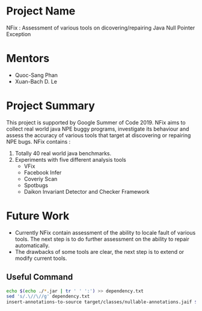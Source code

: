 # Project Name
NFix : Assessment of various tools on dicovering/repairing Java Null Pointer Exception

# Mentors
* Quoc-Sang Phan
* Xuan-Bach D. Le

# Project Summary
This project is supported by Google Summer of Code 2019. NFix aims to collect real world java NPE buggy programs, investigate its behaviour and assess the accuracy of various tools that target at discovering or repairing NPE bugs. NFix contains :
1. Totally 40 real world java benchmarks.
2. Experiments with five different analysis tools
    + VFix
    + Facebook Infer
    + Coveriy Scan
    + Spotbugs
    + Daikon Invariant Detector and Checker Framework



# Future Work
* Currently NFix contain assessment of the ability to locale fault of various tools. The next step is to do further assessment on the ability to repair automatically.
* The drawbacks of some tools are clear, the next step is to extend or modify current tools.

## Useful Command
```bash
echo $(echo ./*.jar | tr ' ' ':') >> dependency.txt
sed 's/.\//\//g' dependency.txt
insert-annotations-to-source target/classes/nullable-annotations.jaif $(find ./src/main/java/org -name '*.java' | tr '\n' ' ')

```


